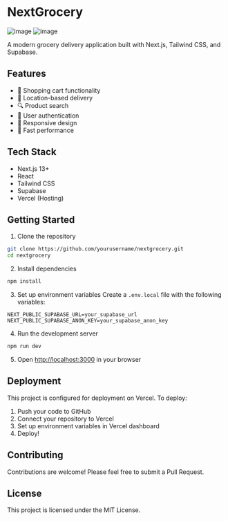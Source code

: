 # NextGrocery
![image](https://github.com/user-attachments/assets/6ee9c6b9-f94f-4069-a9ed-20e12ab6399c)
![image](https://github.com/user-attachments/assets/540b96ec-715d-4d69-b619-4e715e8aba72)

A modern grocery delivery application built with Next.js, Tailwind CSS, and Supabase.

## Features

- 🛒 Shopping cart functionality
- 📍 Location-based delivery
- 🔍 Product search
- 👤 User authentication
- 📱 Responsive design
- 🚀 Fast performance

## Tech Stack

- Next.js 13+
- React
- Tailwind CSS
- Supabase
- Vercel (Hosting)

## Getting Started

1. Clone the repository
```bash
git clone https://github.com/yourusername/nextgrocery.git
cd nextgrocery
```

2. Install dependencies
```bash
npm install
```

3. Set up environment variables
Create a `.env.local` file with the following variables:
```env
NEXT_PUBLIC_SUPABASE_URL=your_supabase_url
NEXT_PUBLIC_SUPABASE_ANON_KEY=your_supabase_anon_key
```

4. Run the development server
```bash
npm run dev
```

5. Open [http://localhost:3000](http://localhost:3000) in your browser

## Deployment

This project is configured for deployment on Vercel. To deploy:

1. Push your code to GitHub
2. Connect your repository to Vercel
3. Set up environment variables in Vercel dashboard
4. Deploy!

## Contributing

Contributions are welcome! Please feel free to submit a Pull Request.

## License

This project is licensed under the MIT License. 
